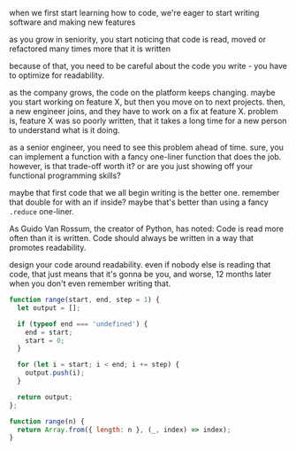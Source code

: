 when we first start learning how to code, we're eager to start writing software and making new features

as you grow in seniority, you start noticing that code is read, moved or refactored many times more that it is written

because of that, you need to be careful about the code you write - you have to optimize for readability.

as the company grows, the code on the platform keeps changing. maybe you start working on feature X, but then you move on to next projects. then, a new engineer joins, and they have to work on a fix at feature X. problem is, feature X was so poorly written, that it takes a long time for a new person to understand what is it doing.

as a senior engineer, you need to see this problem ahead of time. sure, you can implement a function with a fancy one-liner function that does the job. however, is that trade-off worth it? or are you just showing off your functional programming skills?

maybe that first code that we all begin writing is the better one. remember that double for with an if inside? maybe that's better than using a fancy `.reduce` one-liner.

As Guido Van Rossum, the creator of Python, has noted: Code is read more often than it is written. Code should always be written in a way that promotes readability.

design your code around readability. even if nobody else is reading that code, that just means that it's gonna be you, and worse, 12 months later when you don't even remember writing that.


```js
function range(start, end, step = 1) {
  let output = [];

  if (typeof end === 'undefined') {
    end = start;
    start = 0;
  }

  for (let i = start; i < end; i += step) {
    output.push(i);
  }

  return output;
};
```

```js
function range(n) {
  return Array.from({ length: n }, (_, index) => index);
}
```
